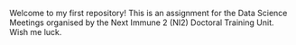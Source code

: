 Welcome to my first repository! This is an assignment for the Data Science Meetings organised by the Next Immune 2 (NI2) Doctoral Training Unit. Wish me luck.
